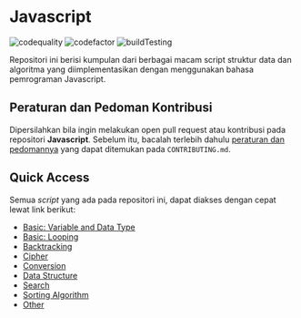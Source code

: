 # Javascript

![codequality](https://img.shields.io/lgtm/grade/javascript/github/bellshade/Javascript?label=code%20quality%3A%20js&style=for-the-badge)
![codefactor](https://img.shields.io/codefactor/grade/github/bellshade/Javascript/main?label=code%20factor%20quality&style=for-the-badge)
![buildTesting](https://img.shields.io/github/workflow/status/bellshade/Javascript/Node%20CI?style=for-the-badge)

Repositori ini berisi kumpulan dari berbagai macam script struktur data dan algoritma yang diimplementasikan dengan menggunakan bahasa pemrograman Javascript.

## Peraturan dan Pedoman Kontribusi

Dipersilahkan bila ingin melakukan open pull request atau kontribusi pada repositori **Javascript**. Sebelum itu, bacalah terlebih dahulu [peraturan dan pedomannya](CONTRIBUTING.md) yang dapat ditemukan pada `CONTRIBUTING.md`.

## Quick Access

Semua _script_ yang ada pada repositori ini, dapat diakses dengan cepat lewat link berikut:

- [Basic: Variable and Data Type](https://github.com/bellshade/Javascript/tree/main/basic/variable_datatype)
- [Basic: Looping](https://github.com/bellshade/Javascript/tree/main/basic/looping)
- [Backtracking](https://github.com/bellshade/Javascript/tree/main/backtracking)
- [Cipher](https://github.com/bellshade/Javascript/tree/main/chiper)
- [Conversion](https://github.com/bellshade/Javascript/tree/main/conversion)
- [Data Structure](https://github.com/bellshade/Javascript/tree/main/data_structure)
- [Search](https://github.com/bellshade/Javascript/tree/main/search)
- [Sorting Algorithm](https://github.com/bellshade/Javascript/tree/main/sorting_algorithm)
- [Other](https://github.com/bellshade/Javascript/tree/main/other)
